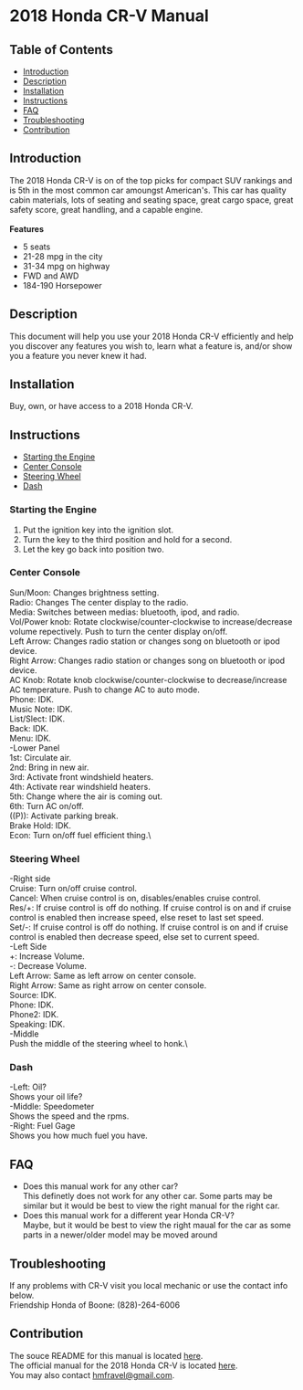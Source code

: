 # 2018 Honda CR-V Manual

## Table of Contents

- [Introduction](#Introduction)
- [Description](#Description)
- [Installation](#Installation)
- [Instructions](#Instructions)
- [FAQ](#FAQ)
- [Troubleshooting](#Troubleshooting)
- [Contribution](#Contribution)

## Introduction
The 2018 Honda CR-V is on of the top picks for compact SUV rankings and is 5th in the most common car amoungst American's.  This car has quality cabin materials, lots of seating and seating space, great cargo space, great safety score, great handling, and a capable engine.\
\
**Features** 
- 5 seats
- 21-28 mpg in the city
- 31-34 mpg on highway
- FWD and AWD
- 184-190 Horsepower

## Description
This document will help you use your 2018 Honda CR-V efficiently and help you discover any features you wish to, learn what a feature is, and/or show you a feature you never knew it had.

## Installation
Buy, own, or have access to a 2018 Honda CR-V.

## Instructions
* [Starting the Engine](#Starting-the-Engine)
* [Center Console](#Center-Console)
* [Steering Wheel](#Steering-Wheel)
* [Dash](#Dash)

### Starting the Engine
1. Put the ignition key into the ignition slot.
2. Turn the key to the third position and hold for a second.
3. Let the key go back into position two.

### Center Console
Sun/Moon: Changes brightness setting.\
Radio: Changes The center display to the radio.\
Media: Switches between medias: bluetooth, ipod, and radio.\
Vol/Power knob: Rotate clockwise/counter-clockwise to increase/decrease volume repectively.  Push to turn the center display on/off.\
Left Arrow: Changes radio station or changes song on bluetooth or ipod device.\
Right Arrow: Changes radio station or changes song on bluetooth or ipod device.\
AC Knob: Rotate knob clockwise/counter-clockwise to decrease/increase AC temperature.  Push to change AC to auto mode.\
Phone: IDK.\
Music Note: IDK.\
List/Slect: IDK.\
Back: IDK.\
Menu: IDK.\
-Lower Panel\
1st: Circulate air.\
2nd: Bring in new air.\
3rd: Activate front windshield heaters.\
4th: Activate rear windshield heaters.\
5th: Change where the air is coming out.\
6th: Turn AC on/off.\
((P)): Activate parking break.\
Brake Hold: IDK.\
Econ: Turn on/off fuel efficient thing.\

### Steering Wheel
-Right side\
Cruise: Turn on/off cruise control.\
Cancel: When cruise control is on, disables/enables cruise control.\
Res/+: If cruise control is off do nothing. If cruise control is on and if cruise control is enabled then increase speed, else reset to last set speed.\
Set/-: If cruise control is off do nothing. If cruise control is on and if cruise control is enabled then decrease speed, else set to current speed.\
-Left Side\
+: Increase Volume.\
-: Decrease Volume.\
Left Arrow: Same as left arrow on center console.\
Right Arrow: Same as right arrow on center console.\
Source: IDK.\
Phone: IDK.\
Phone2: IDK.\
Speaking: IDK.\
-Middle\
Push the middle of the steering wheel to honk.\

### Dash
-Left: Oil?\
Shows your oil life?\
-Middle: Speedometer\
Shows the speed and the rpms.\
-Right: Fuel Gage\
Shows you how much fuel you have.

##  FAQ
- Does this manual work for any other car?\
This definetly does not work for any other car.  Some parts may be similar but it would be best to view the right manual for the right car.
- Does this manual work for a different year Honda CR-V?\
Maybe, but it would be best to view the right maual for the car as some parts in a newer/older model may be moved around

## Troubleshooting
If any problems with CR-V visit you local mechanic or use the contact info below.\
Friendship Honda of Boone: (828)-264-6006

## Contribution
The souce README for this manual is located [here](https://github.com/fravelhm/ENG3695Proj2/blob/main/README.md).\
The official manual for the 2018 Honda CR-V is located [here](http://techinfo.honda.com/rjanisis/pubs/OM/AH/ATLA1818OM/enu/ATLA1818OM.PDF).\
You may also contact hmfravel@gmail.com.
